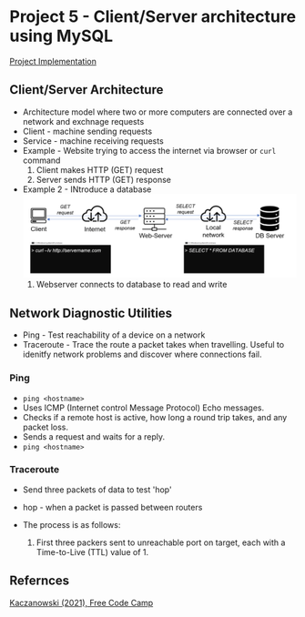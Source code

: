 # Project 5 - Client/Server architecture using MySQL

[Project Implementation]()

## Client/Server Architecture
* Architecture model where two or more computers are connected over a network and exchnage requests 
* Client - machine sending requests 
* Service - machine receiving requests 
* Example - Website trying to access the internet via browser or `curl` command
    1. Client makes HTTP (GET) request
    2. Server sends HTTP (GET) response 
* Example 2 - INtroduce a database
![Example 2](/Project5/images/example2.png)
    1. Webserver connects to database to read and write 

## Network Diagnostic Utilities
* Ping - Test reachability of a device on a network 
* Traceroute - Trace the route a packet takes when travelling. Useful to idenitfy network problems and discover where connections fail. 
### Ping 
* `ping <hostname>`
* Uses ICMP (Internet control Message Protocol) Echo messages.
* Checks if a remote host is active, how long a round trip takes, and any packet loss.
* Sends a request and waits for a reply.
* `ping <hostname>`

### Traceroute
* Send three packets of data to test 'hop'
* hop - when a packet is passed between routers
* The process is as follows:

    1. First three packers sent to unreachable port on target, each with a Time-to-Live (TTL) value of 1.
    


## Refernces
[Kaczanowski (2021), Free Code Camp](https://www.freecodecamp.org/news/traceroute-and-ping/)